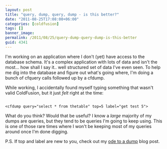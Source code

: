 ```yaml
---
layout: post
title: "query, dump, query, dump - is this better?"
date: "2011-08-25T17:08:00+06:00"
categories: [coldfusion]
tags: []
banner_image: 
permalink: /2011/08/25/query-dump-query-dump-is-this-better
guid: 4341
---
```


I'm working on an application where I don't (yet) have access to the database schema. It's a complex application with lots of data and isn't the most... how shall I say it.. well structured set of data I've even seen. To help me dig into the database and figure out what's going where, I'm doing a bunch of cfquery calls followed up by a cfdump. 

<p/>

While working, I accidentally found myself typing something that wasn't valid ColdFusion, but it just <i>felt</i> right at the time:

<p/>

<code>
&lt;cfdump query="select * from thetable" top=5 label="get test 5"&gt;
</code>

<p/>

What do you think? Would that be useful? I know a <i>large</i> majority of my dumps are queries, but they tend to be queries I'm going to keep using. This is one of those rare times where I won't be keeping most of my queries around once I'm done digging.

<p/>

P.S. If top and label are new to you, check out my <a href="http://www.raymondcamden.com/index.cfm/2011/3/24/Exploring-CFDUMP-AKA-an-Ode-to-Dump">ode to a dump</a> blog post.
